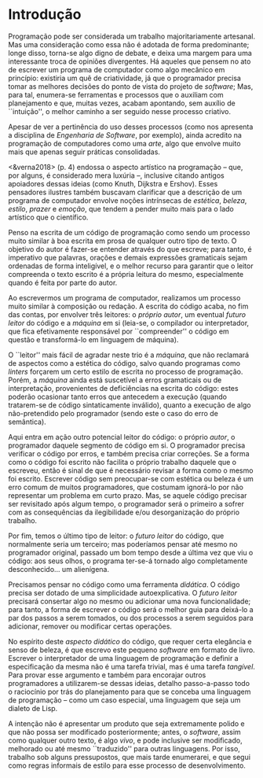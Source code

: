 # Introdução

Programação pode ser considerada um trabalho majoritariamente artesanal. Mas uma consideração como essa não é adotada de forma predominante; longe disso, torna-se algo digno de debate, e deixa uma margem para uma interessante troca de opiniões divergentes. Há aqueles que pensem no ato de escrever um programa de computador como algo mecânico em princípio: existiria um quê de criatividade, já que o programador precisa tomar as melhores decisões do ponto de vista do projeto de *software*; Mas, para tal, enumera-se ferramentas e processos que o auxiliam com planejamento e que, muitas vezes, acabam apontando, sem auxílio de \`\`intuição'', o melhor caminho a ser seguido nesse processo criativo.

Apesar de ver a pertinência do uso desses processos (como nos apresenta a disciplina de *Engenharia de Software*, por exemplo), ainda acredito na programação de computadores como uma *arte*, algo que envolve muito mais que apenas seguir práticas consolidadas.

<&verna2018> (p. 4) endossa o aspecto artístico na programação &#x2013; que, por alguns, é considerado mera luxúria &#x2013;, inclusive citando antigos apoiadores dessas ideias (como Knuth, Dijkstra e Ershov). Esses pensadores ilustres também buscavam clarificar que a descrição de um programa de computador envolve noções intrínsecas de *estética*, *beleza*, *estilo*, *prazer* e *emoção*, que tendem a pender muito mais para o lado artístico que o científico.

Penso na escrita de um código de programação como sendo um processo muito similar à boa escrita em prosa de qualquer outro tipo de texto. O objetivo do autor é fazer-se entender através do que escreve; para tanto, é imperativo que palavras, orações e demais expressões gramaticais sejam ordenadas de forma inteligível, e o melhor recurso para garantir que o leitor compreenda o texto escrito é a própria leitura do mesmo, especialmente quando é feita por parte do autor.

Ao escrevermos um programa de computador, realizamos um processo muito similar à composição ou redação. A escrita do código acaba, no fim das contas, por envolver três leitores: o *próprio autor*, um eventual *futuro leitor* do código e a *máquina* em si (leia-se, o compilador ou interpretador, que fica efetivamente responsável por \`\`compreender'' o código em questão e transformá-lo em linguagem de máquina).

O \`\`leitor'' mais fácil de agradar neste trio é a *máquina*, que não reclamará de aspectos como a estética do código, salvo quando programas como *linters* forçarem um certo estilo de escrita no processo de programação. Porém, a *máquina* ainda está suscetível a erros gramaticais ou de interpretação, provenientes de deficiências na escrita do código: estes poderão ocasionar tanto erros que antecedem a execução (quando tratarem-se de código sintaticamente inválido), quanto a execução de algo não-pretendido pelo programador (sendo este o caso do erro de semântica).

Aqui entra em ação outro potencial leitor do código: o próprio *autor*, o programador daquele segmento de código em si. O programador precisa verificar o código por erros, e também precisa criar correções. Se a forma como o código foi escrito não facilita o próprio trabalho daquele que o escreveu, então é sinal de que é necessário revisar a forma como o mesmo foi escrito. Escrever código sem preocupar-se com estética ou beleza é um erro comum de muitos programadores, que costumam ignorá-lo por não representar um problema em curto prazo. Mas, se aquele código precisar ser revisitado após algum tempo, o programador será o primeiro a sofrer com as consequências da ilegibilidade e/ou desorganização do próprio trabalho.

Por fim, temos o último tipo de leitor: o *futuro leitor* do código, que normalmente seria um terceiro; mas poderíamos pensar até mesmo no programador original, passado um bom tempo desde a última vez que viu o código: aos seus olhos, o programa ter-se-á tornado algo completamente desconhecido&#x2026; um alienígena.

Precisamos pensar no código como uma ferramenta *didática*. O código precisa ser dotado de uma simplicidade autoexplicativa. O *futuro leitor* precisará consertar algo no mesmo ou adicionar uma nova funcionalidade; para tanto, a forma de escrever o código será o melhor guia para deixá-lo a par dos passos a serem tomados, ou dos processos a serem seguidos para adicionar, remover ou modificar certas operações.

No espírito deste *aspecto didático* do código, que requer certa elegância e senso de beleza, é que escrevo este pequeno *software* em formato de livro. Escrever o interpretador de uma linguagem de programação e definir a especificação da mesma não é uma tarefa trivial, mas é uma tarefa *tangível*. Para provar esse argumento e também para encorajar outros programadores a utilizarem-se dessas ideias, detalho passo-a-passo todo o raciocínio por trás do planejamento para que se conceba uma linguagem de programação &#x2013; como um caso especial, uma linguagem que seja um dialeto de Lisp.

A intenção não é apresentar um produto que seja extremamente polido e que não possa ser modificado posteriormente; antes, o *software*, assim como qualquer outro texto, é algo *vivo*, e pode inclusive ser modificado, melhorado ou até mesmo \`\`traduzido'' para outras linguagens. Por isso, trabalho sob alguns pressupostos, que mais tarde enumerarei, e que segui como regras informais de estilo para esse processo de desenvolvimento.